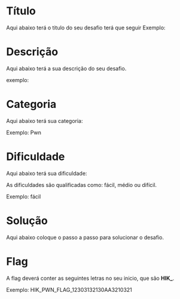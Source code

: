 # Título

Aqui abaixo terá o titulo do seu desafio terá que seguir 
Exemplo: 

# Descrição

Aqui abaixo terá a sua descrição do seu desafio.

exemplo: 

# Categoria 

Aqui abaixo terá sua categoria:

Exemplo: Pwn

# Dificuldade

Aqui abaixo terá sua dificuldade:

As dificuldades são qualificadas como: fácil, médio ou difícil.

Exemplo: fácil

# Solução

Aqui abaixo coloque o passo a passo para solucionar o desafio.

# Flag

A flag deverá conter as seguintes letras no seu inicio, que são **HIK_**.

Exemplo: HIK_PWN_FLAG_12303132130AA3210321